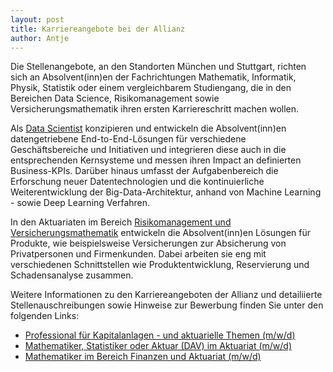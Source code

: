 ```yaml
---
layout: post
title: Karriereangebote bei der Allianz
author: Antje
---
```


Die Stellenangebote, an den Standorten München und Stuttgart, richten sich an Absolvent(inn)en der Fachrichtungen Mathematik, Informatik, Physik, Statistik oder einem vergleichbarem Studiengang, die in den Bereichen Data Science, Risikomanagement sowie Versicherungsmathematik ihren ersten Karriereschritt machen wollen.

Als [Data Scientist](https://careers.allianz.com/de_DE/deine-moeglichkeiten/it-und-data-science-jobs.html#TabVerticalNegative11189125368) konzipieren  und entwickeln die Absolvent(inn)en datengetriebene End-to-End-Lösungen für verschiedene Geschäftsbereiche und Initiativen und integrieren diese auch in die entsprechenden Kernsysteme und messen ihren Impact an definierten Business-KPIs. Darüber hinaus umfasst der Aufgabenbereich die Erforschung neuer Datentechnologien und die kontinuierliche Weiterentwicklung der Big-Data-Architektur, anhand von Machine Learning - sowie Deep Learning Verfahren.

In den Aktuariaten im Bereich [Risikomanagement und Versicherungsmathematik](https://careers.allianz.com/de_DE/deine-moeglichkeiten/versicherungsmathematik-und-risikomanagement-jobs.html#TabVerticalNegative02146950911) entwickeln die Absolvent(inn)en Lösungen für Produkte, wie beispielsweise Versicherungen zur Absicherung von Privatpersonen und Firmenkunden. Dabei arbeiten sie eng mit verschiedenen Schnittstellen wie Produktentwicklung, Reservierung und Schadensanalyse zusammen.

Weitere Informationen zu den Karriereangeboten der Allianz und detailiierte Stellenauschreibungen sowie Hinweise zur Bewerbung finden Sie unter den folgenden Links:


* [Professional für Kapitalanlagen - und aktuarielle Themen (m/w/d)](https://jobs.allianz.com/sap/bc/bsp/sap/zhcmx_erc_ui_ex/desktop.html?title=Professional-f%C3%BCr-Kapitalanlage--und-aktuarielle-Themen-(m/w/d)-&jobId=C2EBDE1DCF021EDA9BC23C09460CC0E6&sap-sessioncmd=open#/DETAILS/C2EBDE1DCF021EDA9BC23C09460CC0E6/?utm_source=datacareer&utm_medium=job_ad&utm_content=aktuar&utm_campaign=AZDgv_g)
* [Mathematiker, Statistiker oder Aktuar (DAV) im Aktuariat (m/w/d)](https://jobs.allianz.com/sap/bc/bsp/sap/zhcmx_erc_ui_ex/desktop.html?title=Mathematiker,-Statistiker,-Aktuar-(DAV)-im-Aktuariat-(m/w/d)-&jobId=C2EBDE1DCF021EEA9ABF9658928ADC1E&sap-sessioncmd=open#/DETAILS/C2EBDE1DCF021EEA9ABF9658928ADC1E/)
* [Mathematiker im Bereich Finanzen und Aktuariat (m/w/d)](https://jobs.allianz.com/sap/bc/bsp/sap/zhcmx_erc_ui_ex/desktop.html?title=Mathematiker-im-Bereich-Finanzen-und-Aktuariat-(m/w/d)&jobId=C2EBDE1DCF021EEA9987DE41F9EBD4ED&sap-sessioncmd=open#/DETAILS/C2EBDE1DCF021EEA9987DE41F9EBD4ED/)
